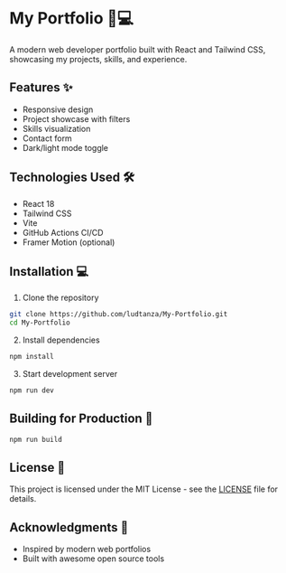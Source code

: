 # My Portfolio 👩💻

A modern web developer portfolio built with React and Tailwind CSS, showcasing my projects, skills, and experience.

## Features ✨
- Responsive design
- Project showcase with filters
- Skills visualization
- Contact form
- Dark/light mode toggle

## Technologies Used 🛠️
- React 18
- Tailwind CSS
- Vite
- GitHub Actions CI/CD
- Framer Motion (optional)

## Installation 💻

1. Clone the repository
```bash
git clone https://github.com/ludtanza/My-Portfolio.git
cd My-Portfolio
```

2. Install dependencies
```bash
npm install
```

3. Start development server
```bash
npm run dev
```

## Building for Production 🚀
```bash
npm run build
```

## License 📄
This project is licensed under the MIT License - see the [LICENSE](LICENSE) file for details.

## Acknowledgments 🙏
- Inspired by modern web portfolios
- Built with awesome open source tools
